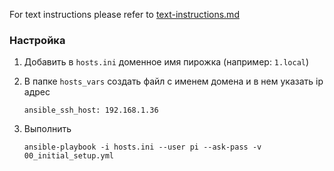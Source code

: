 For text instructions please refer to [text-instructions.md](./text-instructions.md)

### Настройка

1. Добавить в `hosts.ini` доменное имя пирожка (например: `1.local`)

2. В папке `hosts_vars` создать файл с именем домена и в нем указать ip адрес
    ```
    ansible_ssh_host: 192.168.1.36
    ```

3. Выполнить
    ```
    ansible-playbook -i hosts.ini --user pi --ask-pass -v 00_initial_setup.yml
    ```
